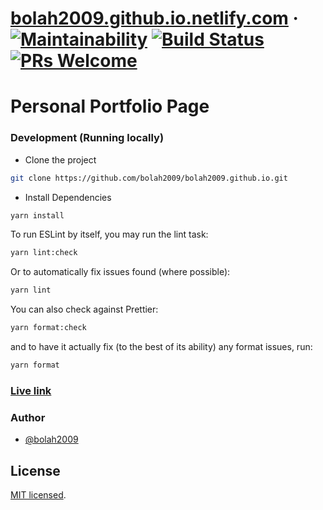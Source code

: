 # [bolah2009.github.io.netlify.com](https://bolah2009.github.io.netlify.com/) &middot; [![Maintainability](https://api.codeclimate.com/v1/badges/7bcdf102bb895ac7a988/maintainability)](https://codeclimate.com/github/bolah2009/bolah2009.github.io/maintainability) [![Build Status](https://travis-ci.org/bolah2009/bolah2009.github.io.svg?branch=master)](https://travis-ci.org/bolah2009/bolah2009.github.io) [![PRs Welcome](https://img.shields.io/badge/PRs-welcome-brightgreen.svg)]()

# Personal Portfolio Page

### Development (Running locally)

- Clone the project

```bash
git clone https://github.com/bolah2009/bolah2009.github.io.git

```

- Install Dependencies

```bash
yarn install
```

To run ESLint by itself, you may run the lint task:

```bash
yarn lint:check
```

Or to automatically fix issues found (where possible):

```bash
yarn lint
```

You can also check against Prettier:

```bash
yarn format:check
```

and to have it actually fix (to the best of its ability) any format issues, run:

```bash
yarn format
```

### [Live link](https://bolah2009.github.io/)

### Author

- [@bolah2009](https://github.com/bolah2009/)

## License

[MIT licensed](./LICENSE).
